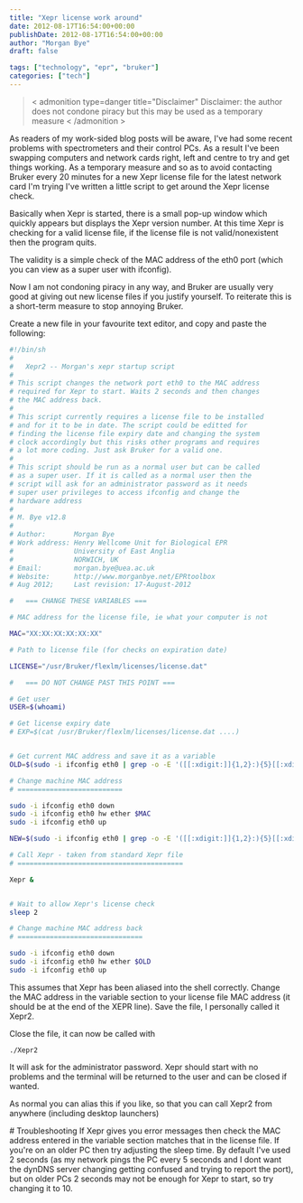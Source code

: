 ```yaml
---
title: "Xepr license work around"
date: 2012-08-17T16:54:00+00:00
publishDate: 2012-08-17T16:54:00+00:00
author: "Morgan Bye"
draft: false

tags: ["technology", "epr", "bruker"]
categories: ["tech"]
---
```


> < admonition type=danger title="Disclaimer"
> Disclaimer: the author does not condone piracy but this may be used as a temporary measure
> < /admonition >

​As readers of my work-sided blog posts will be aware, I've had some recent problems with spectrometers and their control PCs. As a result I've been swapping computers and network cards right, left and centre to try and get things working. As a temporary measure and so as to avoid contacting Bruker every 20 minutes for a new Xepr license file for the latest network card I'm trying I've written a little script to get around the Xepr license check.

Basically when Xepr is started, there is a small pop-up window which quickly appears but displays the Xepr version number. At this time Xepr is checking for a valid license file, if the license file is not valid/nonexistent then the program quits.

The validity is a simple check of the MAC address of the eth0 port (which you can view as a super user with ifconfig).

Now I am not condoning piracy in any way, and Bruker are usually very good at giving out new license files if you justify yourself. To reiterate this is a short-term measure to stop annoying Bruker.

Create a new file in your favourite text editor, and copy and paste the following:
```bash
#!/bin/sh
#
#   Xepr2 -- Morgan's xepr startup script
#
# This script changes the network port eth0 to the MAC address
# required for Xepr to start. Waits 2 seconds and then changes
# the MAC address back.
#
# This script currently requires a license file to be installed
# and for it to be in date. The script could be editted for
# finding the license file expiry date and changing the system
# clock accordingly but this risks other programs and requires
# a lot more coding. Just ask Bruker for a valid one.
#
# This script should be run as a normal user but can be called
# as a super user. If it is called as a normal user then the
# script will ask for an administrator password as it needs
# super user privileges to access ifconfig and change the
# hardware address
#
# M. Bye v12.8
#
# Author:       Morgan Bye
# Work address: Henry Wellcome Unit for Biological EPR
#               University of East Anglia
#               NORWICH, UK
# Email:        morgan.bye@uea.ac.uk
# Website:      http://www.morganbye.net/EPRtoolbox
# Aug 2012;     Last revision: 17-August-2012

#   === CHANGE THESE VARIABLES ===

# MAC address for the license file, ie what your computer is not

MAC="XX:XX:XX:XX:XX:XX"

# Path to license file (for checks on expiration date)

LICENSE="/usr/Bruker/flexlm/licenses/license.dat"

#   === DO NOT CHANGE PAST THIS POINT ===

# Get user
USER=$(whoami)

# Get license expiry date
# EXP=$(cat /usr/Bruker/flexlm/licenses/license.dat ....)


# Get current MAC address and save it as a variable
OLD=$(sudo -i ifconfig eth0 | grep -o -E '([[:xdigit:]]{1,2}:){5}[[:xdigit:]]{1,2}')

# Change machine MAC address
# ==========================

sudo -i ifconfig eth0 down
sudo -i ifconfig eth0 hw ether $MAC
sudo -i ifconfig eth0 up

NEW=$(sudo -i ifconfig eth0 | grep -o -E '([[:xdigit:]]{1,2}:){5}[[:xdigit:]]{1,2}')

# Call Xepr - taken from standard Xepr file
# =========================================

Xepr &


# Wait to allow Xepr's license check
sleep 2

# Change machine MAC address back
# ===============================

sudo -i ifconfig eth0 down
sudo -i ifconfig eth0 hw ether $OLD
sudo -i ifconfig eth0 up
```

This assumes that Xepr has been aliased into the shell correctly. Change the MAC address in the variable section to your license file MAC address (it should be at the end of the XEPR line). Save the file, I personally called it Xepr2.

Close the file, it can now be called with
```
./Xepr2
```

It will ask for the administrator password. Xepr should start with no problems and the terminal will be returned to the user and can be closed if wanted.

As normal you can alias this if you like, so that you can call Xepr2 from anywhere (including desktop launchers)


​# Troubleshooting
If Xepr gives you error messages then check the MAC address entered in the variable section matches that in the license file. If you're on an older PC then try adjusting the sleep time. By default I've used 2 seconds (as my network pings the PC every 5 seconds and I dont want the dynDNS server changing getting confused and trying to report the port), but on older PCs 2 seconds may not be enough for Xepr to start, so try changing it to 10.

